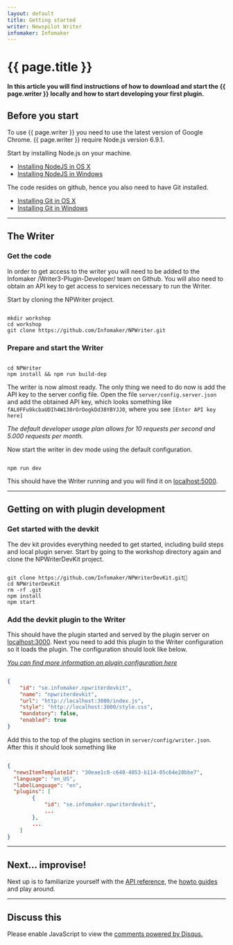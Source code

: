 ```yaml
---
layout: default
title: Getting started
writer: Newspilot Writer
infomaker: Infomaker
---
```


# {{ page.title }}

**In this article you will find instructions of how to download and start the {{ page.writer }} locally
and how to start developing your first plugin.**


## Before you start

To use {{ page.writer }} you need to use the latest version of Google Chrome.
{{ page.writer }} require Node.js version 6.9.1.

Start by installing Node.js on your machine.

- [Installing NodeJS in OS X]({{site.url}}{{site.baseurl}}/getting-started/nodejs-installations/osx.html)
- [Installing NodeJS in Windows]({{site.url}}{{site.baseurl}}/getting-started/nodejs-installations/win.html)

The code resides on github, hence you also need to have Git installed.

- [Installing Git in OS X]({{site.url}}{{site.baseurl}}/getting-started/git-installations/osx.html)
- [Installing Git in Windows]({{site.url}}{{site.baseurl}}/getting-started/git-installations/win.html)

---

## The Writer

### Get the code

In order to get access to the writer you will need to be added to the Infomaker /Writer3-Plugin-Developer/ team on Github. You will also need to obtain an API key to get access to services necessary to run the Writer.

Start by cloning the NPWriter project.

```

mkdir workshop
cd workshop
git clone https://github.com/Infomaker/NPWriter.git

```

### Prepare and start the Writer

```

cd NPWriter
npm install && npm run build-dep

```

The writer is now almost ready. The only thing we need to do now is add the API key to the server config file. Open the file `server/config.server.json` and add the obtained API key, which looks something like `fAL0FFu9kcbaUDIh4W130rOrOogkDd38YBYJJ0`, where you see `[Enter API key here]`

*The default developer usage plan allows for 10 requests per second and 5.000 requests per month.*

Now start the writer in dev mode using the default configuration.

```

npm run dev

```

This should have the Writer running and you will find it on [localhost:5000](http://localhost:5000).

---

## Getting on with plugin development

### Get started with the devkit
The dev kit provides everything needed to get started, including build steps and local plugin server. Start by going to the workshop directory again and clone the NPWriterDevKit project.

```

git clone https://github.com/Infomaker/NPWriterDevKit.git
cd NPWriterDevKit
rm -rf .git
npm install
npm start

```

### Add the devkit plugin to the Writer
This should have the plugin started and served by the plugin server on [localhost:3000](http://localhost:3000). Next you need to add this plugin to the Writer configuration so it loads the plugin. The configuration should look like below.

*[You can find more information on plugin configuration here]({{site.url}}{{site.baseurl}}/guides/plugin-configuration.html)*

```json

{
    "id": "se.infomaker.npwriterdevkit",
    "name": "npwriterdevkit",
    "url": "http://localhost:3000/index.js",
    "style": "http://localhost:3000/style.css",
    "mandatory": false,
    "enabled": true
}

```

Add this to the top of the plugins section in  `server/config/writer.json`. After this it should look something like

```json

{
  "newsItemTemplateId": "30eae1c0-c640-4053-b114-05c64e28bbe7",
  "language": "en_US",
  "labelLanguage": "en",
  "plugins": [
        {
            "id": "se.infomaker.npwriterdevkit",
            ...
        },
        ...
    ]
}

```

---

## Next… improvise!

Next up is to familiarize yourself with the [API reference]({{site.url}}{{site.baseurl}}/api-reference/), the [howto guides]({{site.url}}{{site.baseurl}}/guides/) and play around.


<!--
//~~~ javascript

// Get all nodes in the document
const nodes = api.document.getBlockNodes()
let myvar = "this"
let myvar = "this"
let myvar = "this"

~~~
-->



***

##  Discuss this

<div id="disqus_thread"></div>
<script>

var disqus_config = function () {
this.page.url = "{{ site.url }}{{ page.url }}";  
this.page.identifier = "PAGE_{{ page.url }}";
};

(function() { // DON'T EDIT BELOW THIS LINE
var d = document, s = d.createElement('script');
s.src = '//developer-portal.disqus.com/embed.js';
s.setAttribute('data-timestamp', +new Date());
(d.head || d.body).appendChild(s);
})();
</script>
<noscript>Please enable JavaScript to view the <a href="https://disqus.com/?ref_noscript">comments powered by Disqus.</a></noscript>
